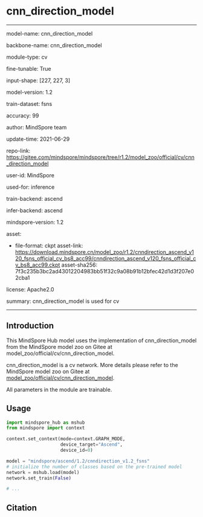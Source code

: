 # cnn_direction_model

---

model-name: cnn_direction_model

backbone-name: cnn_direction_model

module-type: cv

fine-tunable: True

input-shape: [227, 227, 3]

model-version: 1.2

train-dataset: fsns

accuracy: 99

author: MindSpore team

update-time: 2021-06-29

repo-link: <https://gitee.com/mindspore/mindspore/tree/r1.2/model_zoo/official/cv/cnn_direction_model>

user-id: MindSpore

used-for: inference

train-backend: ascend

infer-backend: ascend

mindspore-version: 1.2

asset:

-
    file-format: ckpt
    asset-link: <https://download.mindspore.cn/model_zoo/r1.2/cnndirection_ascend_v120_fsns_official_cv_bs8_acc99/cnndirection_ascend_v120_fsns_official_cv_bs8_acc99.ckpt>
    asset-sha256: 7f3c235b3bc2ad43012204983bb51f32c9a08b91b12bfec42d1d3f207e02cba1

license: Apache2.0

summary: cnn_direction_model is used for cv

---

## Introduction

This MindSpore Hub model uses the implementation of cnn_direction_model from the MindSpore model zoo on Gitee at model_zoo/official/cv/cnn_direction_model.

cnn_direction_model is a cv network. More details please refer to the MindSpore model zoo on Gitee at [model_zoo/official/cv/cnn_direction_model](https://gitee.com/mindspore/mindspore/blob/r1.2/model_zoo/official/cv/cnn_direction_model/README.md).

All parameters in the module are trainable.

## Usage

```python
import mindspore_hub as mshub
from mindspore import context

context.set_context(mode=context.GRAPH_MODE,
                    device_target="Ascend",
                    device_id=0)

model = "mindspore/ascend/1.2/cnndirection_v1.2_fsns"
# initialize the number of classes based on the pre-trained model
network = mshub.load(model)
network.set_train(False)

# ...
```

## Citation
